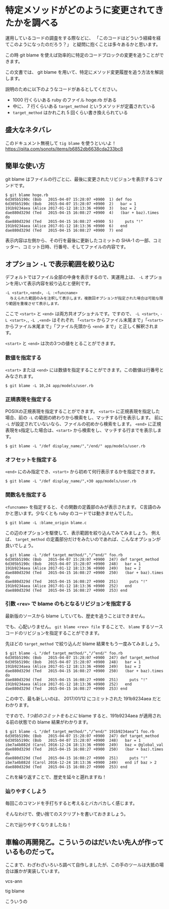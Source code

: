 特定メソッドがどのように変更されてきたかを調べる
====

運用しているコードの調査をする際などに、
「このコードはどういう経緯を経てこのようになったのだろう？」
と疑問に抱くことは多々あるかと思います。

この時 git blame を使えば効率的に特定のコードブロックの変更を追うことができます。

この文書では、 git blame を用いて、特定にメソッド変更履歴を追う方法を解説します。

説明のために以下のようなコードがあるとしてください。

* 1000 行くらいある ruby のファイル hoge.rb がある
* 中に、 7 行くらいある `target_method` というメソッドが定義されている
* `target_method` はかれこれ 5 回くらい書き換えられている

盛大なネタバレ
----

このドキュメント無視して `tig blame` を使うといいよ！
https://qiita.com/sonots/items/b6852db6638cda233bc8

簡単な使い方
----

git blame はファイルの行ごとに、最後に変更されたリビジョンを表示するコマンドです。

```
$ git blame hoge.rb
6d305b5190c (Bob   2015-04-07 15:28:07 +0900  1) def foo
6d305b5190c (Bob   2015-04-07 15:28:07 +0900  2)   bar = 1
191b9234aea (Alice 2017-01-12 18:13:36 +0900  3)   baz = 2
dae880d329d (Ted   2015-04-15 16:08:27 +0900  4)   (bar + baz).times do
dae880d329d (Ted   2015-04-15 16:08:27 +0900  5)     puts "!"
191b9234aea (Alice 2017-01-12 18:13:36 +0900  6)   end
dae880d329d (Ted   2015-04-15 16:08:27 +0900  7) end
```

表示内容は左側から、その行を最後に更新したコミットの SHA-1 の一部、コミッター、コミット日時、行番号、そしてファイルの内容です。

オプション `-L` で表示範囲を絞り込む
-----

デフォルトではファイル全部の中身を表示するので、実運用上は、 `-L` オプションを用いて表示内容を絞り込むと便利です。

```
-L <start>,<end>, -L :<funcname>
  与えられた範囲のみを注釈して表示します。複数回オプションが指定された場合は可能な限り範囲を重複させて表示します。
```

ここで `<start>` と `<end>` は両方共オプショナルです。ですので、 `-L <start>`, `-L <start>,`, `-L ,<end>` はそれぞれ
「`<start>` からファイル末尾まで」「`<start>` からファイル末尾まで」「ファイル先頭から `<end>` まで」と正しく解釈されます。

`<start>` と `<end>` は次の3つの値をとることができます。

### 数値を指定する

`<start>` または `<end>` には数値を指定することができます。この数値は行番号とみなされます。

```
$ git blame -L 10,24 app/models/user.rb
```

### 正規表現を指定する

POSIXの正規表現を指定することができます。
`<start>` に正規表現を指定した場合、前の `-L` の範囲の終わりから検索をし、マッチする行を表示します。
前に `-L` が設定されていないなら、ファイルの初めから検索をします。
`<end>` に正規表現をs指定した場合は、`<start>` から検索をし、マッチする行までを表示します。

```
$ git blame -L "/def display_name/","/end/" app/models/user.rb
```

### オフセットを指定する

`<end>` にのみ指定でき、`<start>` から初めて何行表示するかを指定できます。

```
$ git blame -L "/def display_name/",+30 app/models/user.rb
```

### 関数名を指定する

`<funcname>` を指定すると、その関数の定義部のみが表示されます。
C言語のみかと思います。少なくとも ruby のコードでは動きませんでした。

```
$ git blame -L :blame_origin blame.c
```

この辺のオプションを駆使して、表示範囲を絞り込んでみてみましょう。
例えば、 `target_method` の定義部分だけをみたいのであれば、こんなオプションが良いでしょう。

```
$ git blame -L "/def target_method/","/^end/" foo.rb
6d305b5190c (Bob   2015-04-07 15:28:07 +0900  247) def target_method
6d305b5190c (Bob   2015-04-07 15:28:07 +0900  248)   bar = 1
191b9234aea (Alice 2017-01-12 18:13:36 +0900  249)   baz = 2
dae880d329d (Ted   2015-04-15 16:08:27 +0900  250)   (bar + baz).times do
dae880d329d (Ted   2015-04-15 16:08:27 +0900  251)     puts "!"
191b9234aea (Alice 2017-01-12 18:13:36 +0900  252)   end
dae880d329d (Ted   2015-04-15 16:08:27 +0900  253) end
```

### 引数 `<rev>` で blame のもとなるリビジョンを指定する

最新版のソースから blame していても、歴史を追うことはできません。

でも、心配いりません。 `git blame <rev> file` することで、 `blame` するソースコードのリビジョンを指定することができます。

先ほどの `target_method` で絞り込んだ blame 結果をもう一度みてみましょう。

```
$ git blame -L "/def target_method/","/^end/" foo.rb
6d305b5190c (Bob   2015-04-07 15:28:07 +0900  247) def target_method
6d305b5190c (Bob   2015-04-07 15:28:07 +0900  248)   bar = 1
191b9234aea (Alice 2017-01-12 18:13:36 +0900  249)   baz = 2
dae880d329d (Ted   2015-04-15 16:08:27 +0900  250)   (bar + baz).times do
dae880d329d (Ted   2015-04-15 16:08:27 +0900  251)     puts "!"
191b9234aea (Alice 2017-01-12 18:13:36 +0900  252)   end
dae880d329d (Ted   2015-04-15 16:08:27 +0900  253) end
```

この中で、最も新しいのは、 2017/01/12 にコミットされた 191b9234aea だとわかります。

ですので、*1つ前のコミットをもとに* blame すると、191b9234aea が適用される前の状態での blame 結果がわかります。

```
$ git blame -L "/def target_method/","/^end/" 191b9234aea^1 foo.rb
6d305b5190c (Bob   2015-04-07 15:28:07 +0900  247) def target_method
6d305b5190c (Bob   2015-04-07 15:28:07 +0900  248)   bar = 1
ibe7a4b882d (Carol 2016-12-24 18:13:36 +0900  249)   baz = @global_val
dae880d329d (Ted   2015-04-15 16:08:27 +0900  250)   (bar + baz).times do
dae880d329d (Ted   2015-04-15 16:08:27 +0900  251)     puts "!"
ibe7a4b882d (Carol 2016-12-24 18:13:36 +0900  249)   end if baz > 2
dae880d329d (Ted   2015-04-15 16:08:27 +0900  253) end
```

これを繰り返すことで、歴史を延々と遡れますね！

### 辿りやすくしよう

毎回このコマンドを手打ちすると考えるとバカバカしく感じます。

そんなわけで、使い捨てのスクリプトを書いておきましょう。

これで辿りやすくなりましたね！

車輪の再開発乙。こういうのはだいたい先人が作っているものだって。
----

ここまで、わざわざいろいろ調べて自作しましたが、この手のツールは大抵の場合は誰かが実装しています。

vcs-ann

tig blame

こういうの
